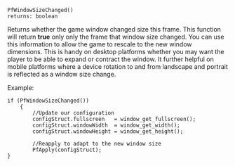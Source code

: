 
	PfWindowSizeChanged()
	returns: boolean

Returns whether the game window changed size this frame. This function will return **true** only only the frame that window size changed. You can use this information to allow the game to rescale to the new window dimensions. This is handy on desktop platforms whether you may want the player to be able to expand or contract the window. It further helpful on mobile platforms where a device rotation to and from landscape and portrait is reflected as a window size change.

Example:

	if (PfWindowSizeChanged())
  		{
      		//Update our configuration
      		configStruct.fullscreen   = window_get_fullscreen();
      		configStruct.windowWidth  = window_get_width();
      		configStruct.windowHeight = window_get_height();
      
      		//Reapply to adapt to the new window size
      		PfApply(configStruct);
  	}